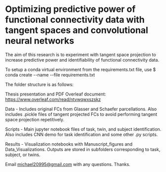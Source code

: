 # Optimizing predictive power of functional connectivity data with tangent spaces and convolutional neural networks
The aim of this research is to experiment with tangent space projection to increase predictive power and identifiability of functional connectivity data. 

To setup a conda virtual environment from the requirements.txt file, use
$ conda create --name <env> --file requirements.txt

The folder structure is as follows:

Thesis presentation and PDF
Overleaf document: https://www.overleaf.com/read/ntvwqwxszskz

Data - Includes original FCs from Glasser and Schaefer parcellations. Also includes .pickle files of tangent projected FCs to avoid performing tangent space projection repetitively.

Scripts - Main jupyter notebook files of task, twin, and subject identification. Also includes CNN demo for task identification and some other .py scripts.

Results - Visualization notebooks with Manuscript_figures and Data_Visualizations. Outputs are stored in subfolders corresponding to task, subject, or twins. 

Email michael20995@gmail.com with any questions. Thanks.


